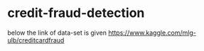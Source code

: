 # credit-fraud-detection

below the link of data-set is given 
https://www.kaggle.com/mlg-ulb/creditcardfraud
